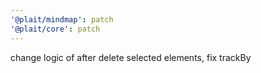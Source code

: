 ```yaml
---
'@plait/mindmap': patch
'@plait/core': patch
---
```


change logic of after delete selected elements, fix trackBy
